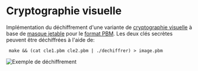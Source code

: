 # Cryptographie visuelle

Implémentation du déchiffrement d'une variante de [cryptographie visuelle](https://fr.wikipedia.org/wiki/Cryptographie_visuelle) à base de [masque jetable](https://fr.wikipedia.org/wiki/Masque_jetable) pour le [format PBM](https://fr.wikipedia.org/wiki/Portable_pixmap). Les deux clés secrètes peuvent être déchiffrées à l'aide de:

```
 make && (cat cle1.pbm cle2.pbm | ./dechiffrer) > image.pbm
```

![Exemple de déchiffrement](./.exemple.png)
